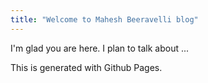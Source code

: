 ```yaml
---
title: "Welcome to Mahesh Beeravelli blog"
---
```


I'm glad you are here. I plan to talk about ...

This is generated with Github Pages.
